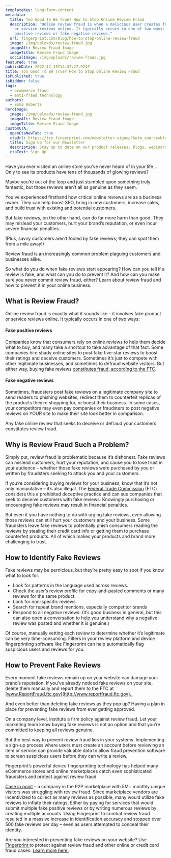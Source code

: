 ```yaml
---
templateKey: long-form-content
metadata:
  title: Too Good To Be True? How to Stop Online Review Fraud
  description: "Online review fraud is when a malicious user creates fake product
    or service reviews online. It typically occurs in one of two ways: fake
    positive reviews or fake negative reviews."
  url: fingerprint.com/blog/how-to-stop-online-review-fraud
  image: /img/uploads/review-fraud.jpg
  imageAlt: Review Fraud Image
  imageTitle: Review Fraud Image
  socialImage: /img/uploads/review-fraud.jpg
featured: true
publishDate: 2022-12-15T14:37:27.924Z
title: Too Good To Be True? How to Stop Online Review Fraud
isPublished: true
isHidden: false
tags:
  - ecommerce fraud
  - anti-fraud technology
authors:
  - Emma Roberts
heroImage:
  image: /img/uploads/review-fraud.jpg
  imageAlt: Review Fraud Image
  imageTitle: Review Fraud Image
customCTA:
  openCtaNewTab: true
  ctaUrl: https://try.fingerprint.com/newsletter-signup?&utm_source=blog&utm_medium=website&utm_campaign=blog
  title: Sign Up for our Newsletter
  description: Stay up to date on our product releases, blogs, webinars, and free resources!
  ctaText: Sign Up
---
```

Have you ever visited an online store you’ve never heard of in your life... Only to see its products have tens of thousands of glowing reviews?

Maybe you’re out of the loop and just stumbled upon something truly fantastic, but those reviews aren’t all as genuine as they seem.

You’ve experienced firsthand how critical online reviews are as a business owner. They can help boost SEO, bring in new customers, increase sales, and build trust with existing and potential customers. 

But fake reviews, on the other hand, can do far more harm than good. They may mislead your customers, hurt your brand’s reputation, or even incur severe financial penalties.

(Plus, savvy customers aren’t fooled by fake reviews; they can spot them from a mile away!)

Review fraud is an increasingly common problem plaguing customers and businesses alike.

So what do you do when fake reviews start appearing? How can you tell if a review is fake, and what can you do to prevent it? And how can you make sure you never commit review fraud, either? Learn about review fraud and how to prevent it in your online business.



## What is Review Fraud?

Online review fraud is exactly what it sounds like – it involves fake product or service reviews online. It typically occurs in one of two ways:

#### Fake positive reviews

Companies know that consumers rely on online reviews to help them decide what to buy, and many take a shortcut to take advantage of that fact. Some companies hire shady online sites to post fake five-star reviews to boost their ratings and deceive customers. Sometimes it’s just to compete with other legitimate businesses, and sometimes to defraud website visitors. But either way, buying fake reviews [constitutes fraud, according to the FTC](https://www.ftc.gov/business-guidance/blog/2022/09/what-companies-and-platforms-can-do-help-stop-fake-post-pay-reviews).

#### Fake negative reviews

Sometimes, fraudsters post fake reviews on a legitimate company site to send readers to phishing websites, redirect them to counterfeit replicas of the products they’re shopping for, or boost their business. In some cases, your competitors may even pay companies or fraudsters to post negative reviews on YOUR site to make their site look better in comparison.

Any fake online review that seeks to deceive or defraud your customers constitutes review fraud. 



## Why is Review Fraud Such a Problem?

Simply put, review fraud is problematic because it’s dishonest. Fake reviews can mislead customers, hurt your reputation, and cause you to lose trust in your audience – whether those fake reviews were purchased by you or written by fraudsters seeking to attack you and your customers.

If you’re considering buying reviews for your business, know that it’s not only manipulative – it’s also illegal. The [Federal Trade Commission](https://www.ftc.gov/business-guidance/blog/2022/09/what-companies-and-platforms-can-do-help-stop-fake-post-pay-reviews) (FTC) considers this a prohibited deceptive practice and can sue companies that seek to deceive customers with fake reviews. Knowingly purchasing or encouraging fake reviews may result in financial penalties.

But even if you have nothing to do with urging fake reviews, even allowing those reviews can still hurt your customers and your business. Some fraudsters leave fake reviews to potentially phish consumers reading the reviews by stealing their credit card info or getting them to purchase counterfeit products. All of which makes your products and brand more challenging to trust.



## How to Identify Fake Reviews

Fake reviews may be pernicious, but they’re pretty easy to spot if you know what to look for.

* Look for patterns in the language used across reviews.
* Check the user’s review profile for copy-and-pasted comments or many reviews for the same product.
* Look for non-specific reviews.
* Search for repeat brand mentions, especially competitor brands
* Respond to all negative reviews. (It’s good business in general, but this can also open a conversation to help you understand why a negative review was posted and whether it is genuine.)

Of course, manually vetting each review to determine whether it’s legitimate can be very time-consuming. Filters in your review platform and device fingerprinting software like Fingerprint can help automatically flag suspicious users and reviews for you.



## How to Prevent Fake Reviews

Every moment fake reviews remain up on your website can damage your brand’s reputation. If you’ve already noticed fake reviews on your site, delete them manually and report them to the FTC at [www.ReportFraud.ftc.gov](http://www.reportfraud.ftc.gov). 

And even better than deleting fake reviews as they pop up? Having a plan in place for preventing fake reviews from ever getting approved.

On a company level, institute a firm policy against review fraud. Let your marketing team know buying fake reviews is not an option and that you’re committed to keeping all reviews genuine.

But the best way to prevent review fraud lies in your systems. Implementing a sign-up process where users must create an account before reviewing an item or service can provide valuable data to allow fraud prevention software to screen suspicious users before they can write a review.

Fingerprint’s powerful device fingerprinting technology has helped many eCommerce stores and online marketplaces catch even sophisticated fraudsters and protect against review fraud. 

[Case in point](https://fingerprint.com/case-studies/review-fraud/?&utm_source=blog&utm_medium=website&utm_campaign=blog) – a company in the P2P marketplace with 5M+ monthly unique visitors was struggling with review fraud. Since marketplace vendors are incentivized to collect as many reviews as possible, many would utilize fake reviews to inflate their ratings. Either by paying for services that would submit multiple fake positive reviews or by writing numerous reviews by creating multiple accounts. Using Fingerprint to combat review fraud resulted in a massive increase in identification accuracy and stopped over 500 fake reviews per day – even as users attempted to conceal their identity.

Are you interested in preventing fake reviews on your website? Use [Fingerprint ](https://fingerprint.com/?&utm_source=blog&utm_medium=website&utm_campaign=blog)to protect against review fraud and other online or credit card fraud cases. [Learn more here.](https://fingerprint.com/payment-fraud/?&utm_source=blog&utm_medium=website&utm_campaign=blog)